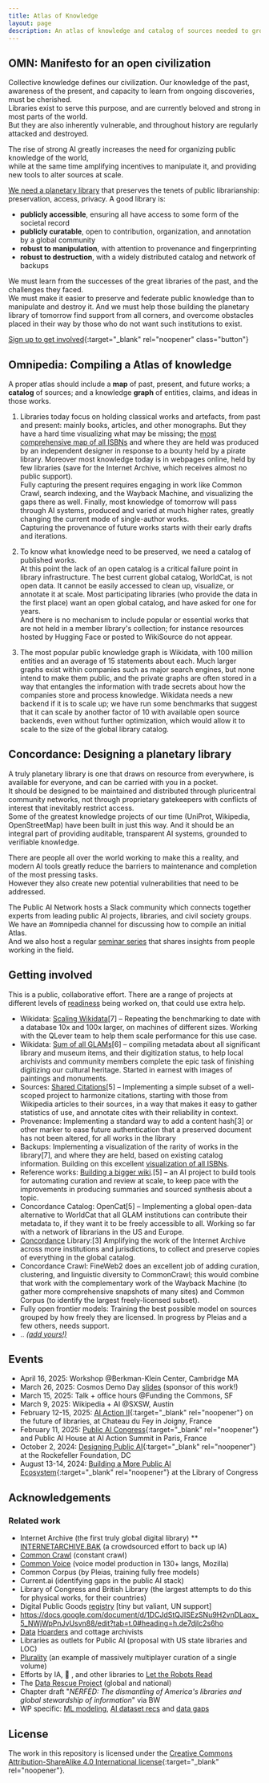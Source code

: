 ```yaml
---
title: Atlas of Knowledge
layout: page
description: An atlas of knowledge and catalog of sources needed to ground public interest AI.
---
```


## OMN: Manifesto for an open civilization

Collective knowledge defines our civilization. 
Our knowledge of the past, awareness of the present, and capacity to learn from ongoing discoveries, must be cherished.  
Libraries exist to serve this purpose, and are currently beloved and strong in most parts of the world.  
But they are also inherently vulnerable, and throughout history are regularly attacked and destroyed. 

The rise of strong AI greatly increases the need for organizing public knowledge of the world,  
while at the same time amplifying incentives to manipulate it, and providing new tools to alter sources at scale. 

[We need a planetary library](https://github.com/manymodels/public-ai/blob/main/atlas/omnifesto.md) that preserves the tenets of public librarianship: preservation, access, privacy.  A good library is:

- **publicly accessible**, ensuring all have access to some form of the societal record
- **publicly curatable**, open to contribution, organization, and annotation by a global community
- **robust to manipulation**, with attention to provenance and fingerprinting
- **robust to destruction**, with a widely distributed catalog and network of backups

We must learn from the successes of the great libraries of the past, and the challenges they faced.  
We must make it easier to preserve and federate public knowledge than to manipulate and destroy it.
And we must help those building the planetary library of tomorrow find support from all corners, 
and overcome obstacles placed in their way by those who do not want such institutions to exist.

[Sign up to get involved](https://docs.google.com/forms/d/1_HKkfLimn_krqkNdMHgo1we7iXmfJDDlkHB_JHXX08s/){:target="_blank" rel="noopener" class="button"}

## Omnipedia: Compiling a Atlas of knowledge

A proper atlas should include a **map** of past, present, and future works; a **catalog** of sources; and a knowledge **graph** of entities, claims, and ideas in those works.

1. Libraries today focus on holding classical works and artefacts, from past and present: mainly books, articles, and other monographs. But they have a hard time visualizing what may be missing; the [most comprehensive map of all ISBNs](http://phiresky.github.io/blog/2025/visualizing-all-books-in-isbn-space/) and where they are held was produced by an independent designer in response to a bounty held by a pirate library.
Moreover most knowledge today is in webpages online, held by few libraries (save for the Internet Archive, which receives almost no public support).  
Fully capturing the present requires engaging in work like Common Crawl, search indexing, and the Wayback Machine, and visualizing the gaps there as well.
Finally, most knowledge of tomorrow will pass through AI systems, produced and varied at much higher rates, greatly changing the current mode of single-author works.  
Capturing the provenance of future works starts with their early drafts and iterations.

2. To know what knowledge need to be preserved, we need a catalog of published works.  
At this point the lack of an open catalog is a critical failure point in library infrastructure.
The best current global catalog, WorldCat, is not open data. It cannot be easily accessed to clean up, visualize, or annotate it at scale. 
Most participating libraries (who provide the data in the first place) want an open global catalog, and have asked for one for years.  
And there is no mechanism to include popular or essential works that are not held in a member library's collection; for instance resources
hosted by Hugging Face or posted to WikiSource do not appear.

3. The most popular public knowledge graph is Wikidata, with 100 million entities and an average of 15 statements about each.  Much larger graphs exist within companies such as major search engines, 
but none intend to make them public, and the private graphs are often stored in a way that entangles the information with trade secrets about how the companies store and process knowledge.
Wikidata needs a new backend if it is to scale up; we have run some benchmarks that suggest that it can scale by another factor of 10 
with available open source backends, even without further optimization, which would allow it to scale to the size of the global library catalog.


## Concordance: Designing a planetary library

A truly planetary library is one that draws on resource from everywhere, is available for everyone, and can be carried with you in a pocket.  
It should be designed to be maintained and distributed through pluricentral community networks, not through proprietary gatekeepers with conflicts of interest that inevitably restrict access.  
Some of the greatest knowledge projects of our time (UniProt, Wikipedia, OpenStreetMap) have been built in just this way.
And it should be an integral part of providing auditable, transparent AI systems, grounded to verifiable knowledge.

There are people all over the world working to make this a reality, and modern AI tools greatly reduce the barriers to maintenance and completion of the most pressing tasks.  
However they also create new potential vulnerabilities that need to be addressed.

The Public AI Network hosts a Slack community which connects together experts from leading public AI projects, libraries, and civil society groups. 
We have an #omnipedia channel for discussing how to compile an initial Atlas.  
And we also host a regular [seminar series](https://publicai.network/seminar) that shares insights from people working in the field.   


## Getting involved

This is a public, collaborative effort.  There are a range of projects at different levels of [readiness](https://en.wikipedia.org/wiki/Technology_readiness_level) being worked on, that could use extra help.

* Wikidata: [Scaling Wikidata](https://www.wikidata.org/wiki/Wikidata:Scaling_Wikidata/Benchmarking)[7] – Repeating the benchmarking to date with a database 10x and 100x larger, on machines of different sizes.  Working with the QLever team to help them scale performance for this use case.
* Wikidata: [Sum of all GLAMs](https://www.wikidata.org/wiki/Wikidata:WikiProject_sum_of_all_paintings)[6] – compiling metadata about all significant library and museum items, and their digitization status, to help local archivists and community members complete the epic task of finishing digitizing our cultural heritage. Started in earnest with images of paintings and monuments.
* Sources: [Shared Citations](https://meta.wikimedia.org/wiki/WikiCite/Shared_Citations)[5] – Implementing a simple subset of a well-scoped project to harmonize citations, starting with those from Wikipedia articles to their sources, in a way that makes it easy to gather statistics of use, and annotate cites with their reliability in context.
* Provenance: Implementing a standard way to add a content hash[3] or other marker to ease future authentication that a preserved document has not been altered, for all works in the library
* Backups: Implementing a visualization of the rarity of works in the library[7], and where they are held, based on existing catalog information.  Building on this excellent [visualization of all ISBNs](https://phiresky.github.io/blog/2025/visualizing-all-books-in-isbn-space/). 
* Reference works: [Building a bigger wiki](https://github.com/wikius/omnipedia).[5] – an AI project to build tools for automating curation and review at scale, to keep pace with the improvements in producing summaries and sourced synthesis about a topic.
* Concordance Catalog: OpenCat[5] – Implementing a global open-data alternative to WorldCat that all GLAM institutions can contribute their metadata to, if they want it to be freely accessible to all. Working so far with a network of librarians in the US and Europe.
* [Concordance](https://docs.google.com/document/d/1DCJdStQJISEzSNu9H2vnDLaqx_5_NWjWpPnJvUsvn88/) Library:[3] Amplifying the work of the Internet Archive across more institutions and jurisdictions, to collect and preserve copies of everything in the global catalog.
* Concordance Crawl: FineWeb2 does an excellent job of adding curation, clustering, and linguistic diversity to CommonCrawl; this would combine that work with the complementary work of the Wayback Machine (to gather more comprehensive snapshots of many sites) and Common Corpus (to identify the largest freely-licensed subset).
* Fully open frontier models: Training the best possible model on sources grouped by how freely they are licensed. In progress by Pleias and a few others, needs support. 
* .. _[(add yours!)](https://docs.google.com/forms/d/1_HKkfLimn_krqkNdMHgo1we7iXmfJDDlkHB_JHXX08s/edit)_

 
## Events
- April 16, 2025:  Workshop @Berkman-Klein Center, Cambridge MA
- March 26, 2025:  Cosmos Demo Day [slides](https://docs.google.com/presentation/d/1stAGX3S7OV78N8IShyDuHmfBvUzYOM9I0UQcxjMuMB8/) (sponsor of this work!)
- March 15, 2025:  Talk + office hours @Funding the Commons, SF
- March 9, 2025:   Wikipedia + AI @SXSW, Austin
- February 12-15, 2025: [AI Action II](https://docs.google.com/document/d/1IyP2jGob6Zxp1V7jjN1Ax--r45FHGYBgDhK31eoMNVU/edit?tab=t.0){:target="_blank" rel="noopener"} on the future of libraries, at Chateau du Fey in Joigny, France
- February 11, 2025: [Public AI Congress](https://lu.ma/5h2x0n33){:target="_blank" rel="noopener"} and Public AI House at AI Action Summit in Paris, France
- October 2, 2024: [Designing Public AI](https://economicsecurityproject.org/news/blueprint-to-build-public-ai/){:target="_blank" rel="noopener"} at the Rockefeller Foundation, DC
- August 13-14, 2024: [Building a More Public AI Ecosystem](https://publicai.us){:target="_blank" rel="noopener"} at the Library of Congress

## Acknowledgements

### Related work
* Internet Archive (the first truly global digital library)
** [INTERNETARCHIVE.BAK](https://wiki.archiveteam.org/index.php/INTERNETARCHIVE.BAK/nominations) (a crowdsourced effort to back up IA)
* [Common Crawl](https://commoncrawl.org/web-graphs) (constant crawl)
* [Common Voice](https://commonvoice.mozilla.org/en/languages) (voice model production in 130+ langs, Mozilla)
* Common Corpus (by Pleias, training fully free models)
* Current.ai (identifying gaps in the public AI stack)
* Library of Congress and British Library (the largest attempts to do this for physical works, for their countries)
* Digital Public Goods [registry](https://www.digitalpublicgoods.net/registry) [tiny but valiant, UN support]
* https://docs.google.com/document/d/1DCJdStQJISEzSNu9H2vnDLaqx_5_NWjWpPnJvUsvn88/edit?tab=t.0#heading=h.de7djlc2s6ho
* [Data](https://www.reddit.com/r/DataHoarder/comments/h02jl4/lets_say_you_wanted_to_back_up_the_internet/) [Hoarders](https://www.reddit.com/r/DataHoarder/comments/l4rj44/how_to_back_up_download_the_library_of_congress/) and cottage archivists
* Libraries as outlets for Public AI (proposal with US state libraries and LOC)
* [Plurality](https://www.plurality.net/) (an example of massively multiplayer curation of a single volume)
* Efforts by IA, 🤗 , and other libraries to [Let the Robots Read](https://docs.google.com/document/d/1k614XlIcdWxJ0gFyuC0ovlNI5XMd-54P6ATeRPo2ORw/)
* The [Data Rescue Project](https://docs.google.com/document/d/15ZRxHqbhGDHCXo7Hqi_Vcy4Q50ZItLblIFaY3s7LBLw/) (global and national)
* Chapter draft "_NERFED: The dismantling of America's libraries and global stewardship of information_" via BW
* WP specific:  [ML modeling](https://meta.wikimedia.org/wiki/User:Isaac_(WMF)/ML_modeling_at_Wikimedia), [AI dataset recs](https://meta.wikimedia.org/wiki/User:Isaac_(WMF)/AI_Datasets) and [data gaps](https://meta.wikimedia.org/wiki/User:Isaac_(WMF)/Content_tagging/Data_gaps)

## License
The work in this repository is licensed under the [Creative Commons Attribution-ShareAlike 4.0 International license](https://creativecommons.org/licenses/by-sa/4.0/){:target="_blank" rel="noopener"}.
